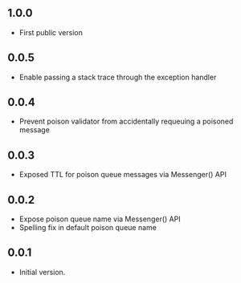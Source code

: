 ## 1.0.0

- First public version

## 0.0.5

- Enable passing a stack trace through the exception handler

## 0.0.4

- Prevent poison validator from accidentally requeuing a poisoned message

## 0.0.3

- Exposed TTL for poison queue messages via Messenger() API

## 0.0.2

- Expose poison queue name via Messenger() API
- Spelling fix in default poison queue name

## 0.0.1

- Initial version.
